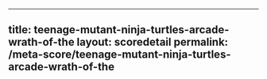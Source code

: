 ---
        
title: teenage-mutant-ninja-turtles-arcade-wrath-of-the
layout: scoredetail
permalink: /meta-score/teenage-mutant-ninja-turtles-arcade-wrath-of-the
---